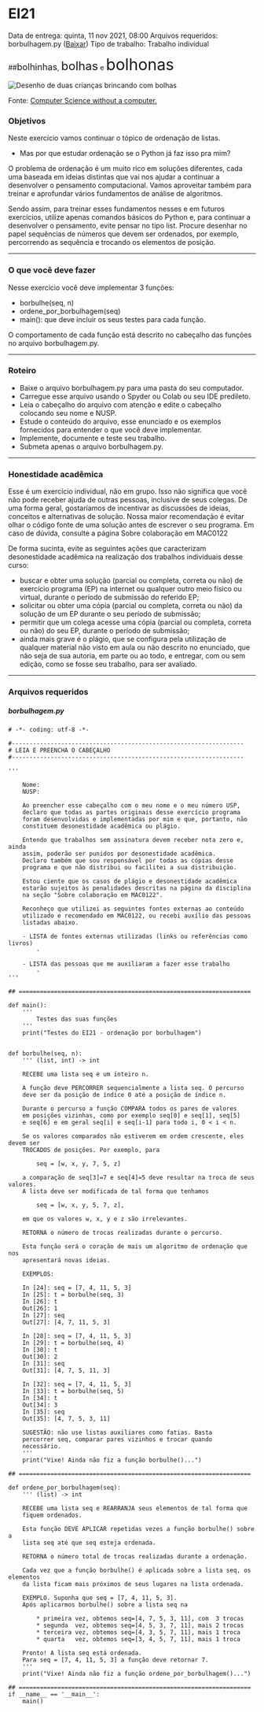 # EI21

Data de entrega: quinta, 11 nov 2021, 08:00
Arquivos requeridos: borbulhagem.py ([Baixar](https://edisciplinas.usp.br/mod/vpl/views/downloadrequiredfiles.php?id=3960100))
Tipo de trabalho: Trabalho individual

##<font size="4">bolhinhas</font>, <font size="5">bolhas</font> e <font size="6">bolhonas</font>

![Desenho de duas crianças brincando com bolhas](BubbleSort.jpg)

Fonte: [Computer Science without a computer.](https://www.csunplugged.org/)

### Objetivos

Neste exercício vamos continuar o tópico de ordenação de listas.

- Mas por que estudar ordenação se o Python já faz isso pra mim?

O problema de ordenação é um muito rico em soluções diferentes, cada uma baseada em ideias distintas que vai nos ajudar a continuar a desenvolver o pensamento computacional. Vamos aproveitar também para treinar e aprofundar vários fundamentos de análise de algoritmos.

Sendo assim, para treinar esses fundamentos nesses e em futuros exercícios, utilize apenas comandos básicos do Python e, para continuar a desenvolver o pensamento, evite pensar no tipo list. Procure desenhar no papel sequências de números que devem ser ordenados, por exemplo, percorrendo as sequência e trocando os elementos de posição.

---

### O que você deve fazer

Nesse exercício você deve implementar 3 funções:

- borbulhe(seq, n)
- ordene_por_borbulhagem(seq)
- main(): que deve incluir os seus testes para cada função.

O comportamento de cada função está descrito no cabeçalho das funções no arquivo borbulhagem.py.

---

### Roteiro

- Baixe o arquivo borbulhagem.py para uma pasta do seu computador.
- Carregue esse arquivo usando o Spyder ou Colab ou seu IDE predileto.
- Leia o cabeçalho do arquivo com atenção e edite o cabeçalho colocando seu nome e NUSP.
- Estude o conteúdo do arquivo, esse enunciado e os exemplos fornecidos para entender o que você deve implementar.
- Implemente, documente e teste seu trabalho.
- Submeta apenas o arquivo borbulhagem.py.

---

### Honestidade acadêmica

Esse é um exercício individual, não em grupo. Isso não significa que você não pode receber ajuda de outras pessoas, inclusive de seus colegas. De uma forma geral, gostaríamos de incentivar as discussões de ideias, conceitos e alternativas de solução. Nossa maior recomendação é evitar olhar o código fonte de uma solução antes de escrever o seu programa. Em caso de dúvida, consulte a página Sobre colaboração em MAC0122

De forma sucinta, evite as seguintes ações que caracterizam desonestidade acadêmica na realização dos trabalhos individuais desse curso:

- buscar e obter uma solução (parcial ou completa, correta ou não) de exercício programa (EP) na internet ou qualquer outro meio físico ou virtual, durante o período de submissão do referido EP;
- solicitar ou obter uma cópia (parcial ou completa, correta ou não) da solução de um EP durante o seu período de submissão;
- permitir que um colega acesse uma cópia (parcial ou completa, correta ou não) do seu EP, durante o período de submissão;
- ainda mais grave é o plágio, que se configura pela utilização de qualquer material não visto em aula ou não descrito no enunciado, que não seja de sua autoria, em parte ou ao todo, e entregar, com ou sem edição, como se fosse seu trabalho, para ser avaliado.

---

### Arquivos requeridos

##### borbulhagem.py

```
# -*- coding: utf-8 -*-

#------------------------------------------------------------------
# LEIA E PREENCHA O CABEÇALHO
#------------------------------------------------------------------

'''

    Nome:
    NUSP:

    Ao preencher esse cabeçalho com o meu nome e o meu número USP,
    declaro que todas as partes originais desse exercício programa
    foram desenvolvidas e implementadas por mim e que, portanto, não
    constituem desonestidade acadêmica ou plágio.

    Entendo que trabalhos sem assinatura devem receber nota zero e, ainda
    assim, poderão ser punidos por desonestidade acadêmica.
    Declaro também que sou responsável por todas as cópias desse
    programa e que não distribui ou facilitei a sua distribuição.

    Estou ciente que os casos de plágio e desonestidade acadêmica
    estarão sujeitos às penalidades descritas na página da disciplina
    na seção "Sobre colaboração em MAC0122".

    Reconheço que utilizei as seguintes fontes externas ao conteúdo
    utilizado e recomendado em MAC0122, ou recebi auxílio das pessoas
    listadas abaixo.

    - LISTA de fontes externas utilizadas (links ou referências como livros)
        -

    - LISTA das pessoas que me auxiliaram a fazer esse trabalho
        -
'''

## ==================================================================

def main():
    '''
        Testes das suas funções
    '''
    print("Testes do EI21 - ordenação por borbulhagem")


def borbulhe(seq, n):
    ''' (list, int) -> int

    RECEBE uma lista seq e um inteiro n.

    A função deve PERCORRER sequencialmente a lista seq. O percurso
    deve ser da posição de índice 0 até a posição de índice n.

    Durante o percurso a função COMPARA todos os pares de valores
    em posições vizinhas, como por exemplo seq[0] e seq[1], seq[5]
    e seq[6] e em geral seq[i] e seq[i-1] para todo i, 0 < i < n.

    Se os valores comparados não estiverem em ordem crescente, eles devem ser
    TROCADOS de posições. Por exemplo, para

        seq = [w, x, y, 7, 5, z]

    a comparação de seq[3]=7 e seq[4]=5 deve resultar na troca de seus valores.
    A lista deve ser modificada de tal forma que tenhamos

        seq = [w, x, y, 5, 7, z],

    em que os valores w, x, y e z são irrelevantes.

    RETORNA o número de trocas realizadas durante o percurso.

    Esta função será o coração de mais um algoritmo de ordenação que nos
    apresentará novas ideias.

    EXEMPLOS:

    In [24]: seq = [7, 4, 11, 5, 3]
    In [25]: t = borbulhe(seq, 3)
    In [26]: t
    Out[26]: 1
    In [27]: seq
    Out[27]: [4, 7, 11, 5, 3]

    In [28]: seq = [7, 4, 11, 5, 3]
    In [29]: t = borbulhe(seq, 4)
    In [30]: t
    Out[30]: 2
    In [31]: seq
    Out[31]: [4, 7, 5, 11, 3]

    In [32]: seq = [7, 4, 11, 5, 3]
    In [33]: t = borbulhe(seq, 5)
    In [34]: t
    Out[34]: 3
    In [35]: seq
    Out[35]: [4, 7, 5, 3, 11]

    SUGESTÃO: não use listas auxiliares como fatias. Basta
    percorrer seq, comparar pares vizinhos e trocar quando
    necessário.
    '''
    print("Vixe! Ainda não fiz a função borbulhe()...")

## ==================================================================

def ordene_por_borbulhagem(seq):
    ''' (list) -> int

    RECEBE uma lista seq e REARRANJA seus elementos de tal forma que
    fiquem ordenados.

    Esta função DEVE APLICAR repetidas vezes a função borbulhe() sobre a
    lista seq até que seq esteja ordenada.

    RETORNA o número total de trocas realizadas durante a ordenação.

    Cada vez que a função borbulhe() é aplicada sobre a lista seq, os elementos
    da lista ficam mais próximos de seus lugares na lista ordenada.

    EXEMPLO. Suponha que seq = [7, 4, 11, 5, 3].
    Após aplicarmos borbulhe() sobre a lista seq na

        * primeira vez, obtemos seq=[4, 7, 5, 3, 11], com  3 trocas
        * segunda  vez, obtemos seq=[4, 5, 3, 7, 11], mais 2 trocas
        * terceira vez, obtemos seq=[4, 3, 5, 7, 11], mais 1 troca
        * quarta   vez, obtemos seq=[3, 4, 5, 7, 11], mais 1 troca

    Pronto! A lista seq está ordenada.
    Para seq = [7, 4, 11, 5, 3] a função deve retornar 7.
    '''
    print("Vixe! Ainda não fiz a função ordene_por_borbulhagem()...")

## ==================================================================
if __name__ == '__main__':
    main()
```
